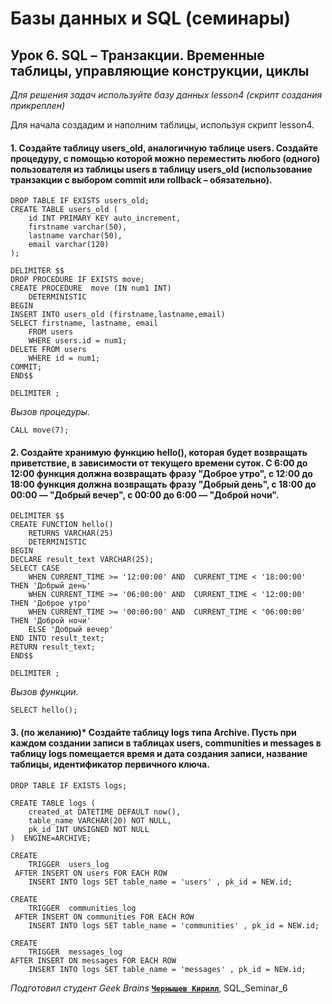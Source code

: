 ﻿# Базы данных и SQL (семинары)
 
## Урок 6. SQL – Транзакции. Временные таблицы, управляющие конструкции, циклы
*Для решения задач используйте базу данных lesson4 (скрипт создания прикреплен)*

Для начала создадим и наполним таблицы, используя скрипт lesson4.

#### 1. Создайте таблицу users_old, аналогичную таблице users. Создайте процедуру, с помощью которой можно переместить любого (одного) пользователя из таблицы users в таблицу users_old (использование транзакции с выбором commit или rollback – обязательно).

```
DROP TABLE IF EXISTS users_old;
CREATE TABLE users_old (
	id INT PRIMARY KEY auto_increment, 
    firstname varchar(50), 
    lastname varchar(50), 
    email varchar(120)
);

DELIMITER $$
DROP PROCEDURE IF EXISTS move;
CREATE PROCEDURE  move (IN num1 INT) 
	DETERMINISTIC
BEGIN
INSERT INTO users_old (firstname,lastname,email) 
SELECT firstname, lastname, email 
	FROM users 
	WHERE users.id = num1;
DELETE FROM users 
	WHERE id = num1;
COMMIT;
END$$

DELIMITER ;
```

*Вызов процедуры.*

```
CALL move(7);
```


#### 2. Создайте хранимую функцию hello(), которая будет возвращать приветствие, в зависимости от текущего времени суток. С 6:00 до 12:00 функция должна возвращать фразу "Доброе утро", с 12:00 до 18:00 функция должна возвращать фразу "Добрый день", с 18:00 до 00:00 — "Добрый вечер", с 00:00 до 6:00 — "Доброй ночи".

```
DELIMITER $$
CREATE FUNCTION hello() 
	RETURNS VARCHAR(25)
	DETERMINISTIC
BEGIN
DECLARE result_text VARCHAR(25);
SELECT CASE 
	WHEN CURRENT_TIME >= '12:00:00' AND  CURRENT_TIME < '18:00:00' THEN 'Добрый день'
	WHEN CURRENT_TIME >= '06:00:00' AND  CURRENT_TIME < '12:00:00' THEN 'Доброе утро'
	WHEN CURRENT_TIME >= '00:00:00' AND  CURRENT_TIME < '06:00:00' THEN 'Доброй ночи'
	ELSE 'Добрый вечер'
END INTO result_text;
RETURN result_text;
END$$

DELIMITER ;
```

*Вызов функции.*

```
SELECT hello();
```


#### 3. (по желанию)* Создайте таблицу logs типа Archive. Пусть при каждом создании записи в таблицах users, communities и messages в таблицу logs помещается время и дата создания записи, название таблицы, идентификатор первичного ключа.

```
DROP TABLE IF EXISTS logs;

CREATE TABLE logs (
    created_at DATETIME DEFAULT now(),
    table_name VARCHAR(20) NOT NULL,
    pk_id INT UNSIGNED NOT NULL
)  ENGINE=ARCHIVE;

CREATE 
    TRIGGER  users_log
 AFTER INSERT ON users FOR EACH ROW 
    INSERT INTO logs SET table_name = 'users' , pk_id = NEW.id;

CREATE 
    TRIGGER  communities_log
 AFTER INSERT ON communities FOR EACH ROW 
    INSERT INTO logs SET table_name = 'communities' , pk_id = NEW.id;

CREATE 
    TRIGGER  messages_log
AFTER INSERT ON messages FOR EACH ROW 
    INSERT INTO logs SET table_name = 'messages' , pk_id = NEW.id;

```


*Подготовил студент Geek Brains* [**`Чернышев Кирилл`**](https://gb.ru/users/87c152f1-e846-4e54-b763-cf0ad6c313b2), SQL_Seminar_6
